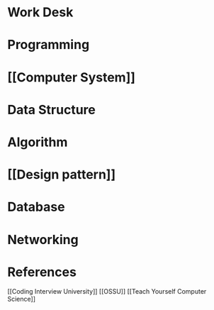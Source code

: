---
---
# Work Desk


# Programming 
# [[Computer System]] 
# Data Structure
# Algorithm 
# [[Design pattern]] 
# Database 
# Networking 

# References 
[[Coding Interview University]]
[[OSSU]]
[[Teach Yourself Computer Science]]